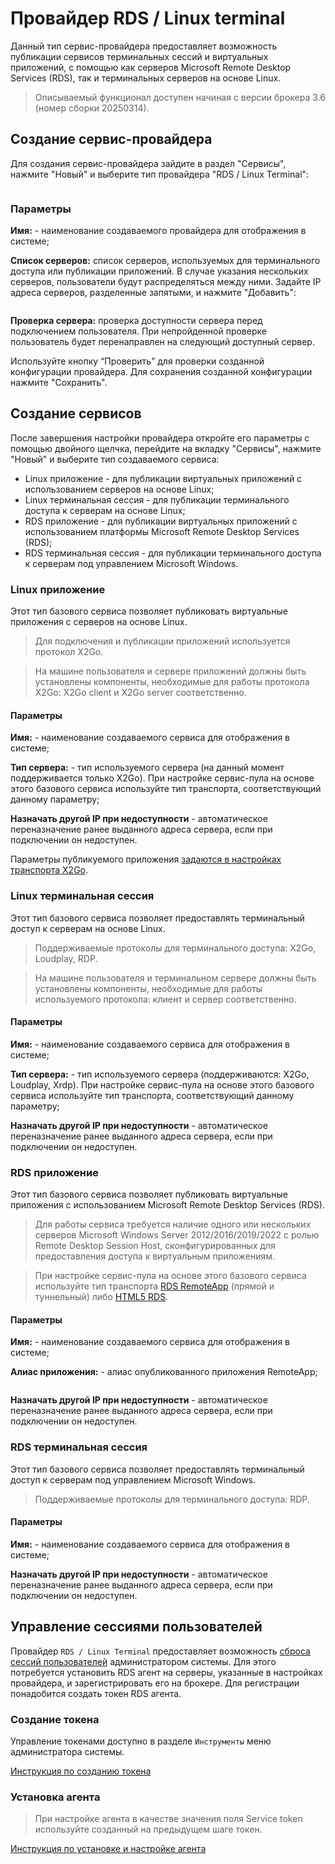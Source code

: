# Провайдер RDS / Linux terminal

Данный тип сервис-провайдера предоставляет возможность публикации сервисов терминальных сессий и виртуальных приложений, с помощью как серверов Microsoft Remote Desktop Services (RDS), так и терминальных серверов на основе Linux.

> Описываемый функционал доступен начиная с версии брокера 3.6 (номер сборки 20250314).

## Создание сервис-провайдера <a href="#provider" id="provider"></a>

Для создания сервис-провайдера зайдите в раздел "Сервисы", нажмите "Новый" и выберите тип провайдера "RDS / Linux Terminal":

<figure><img src="../../../.gitbook/assets/rds-lterm-sp1.png" alt=""><figcaption></figcaption></figure>

### Параметры <a href="#params" id="params"></a>

**Имя:** - наименование создаваемого провайдера для отображения в системе;

**Список серверов:** список серверов, используемых для терминального доступа или публикации приложений. В случае указания нескольких серверов, пользователи будут распределяться между ними. Задайте IP адреса серверов, разделенные запятыми, и нажмите "Добавить":

<figure><img src="../../../.gitbook/assets/rds-sp-2.png" alt=""><figcaption></figcaption></figure>

**Проверка сервера:** проверка доступности сервера перед подключением пользователя. При непройденной проверке пользователь будет перенаправлен на следующий доступный сервер.

Используйте кнопку “Проверить” для проверки созданной конфигурации провайдера. Для сохранения созданной конфигурации нажмите "Сохранить".

## Создание сервисов <a href="#services" id="services"></a>

После завершения настройки провайдера откройте его параметры с помощью двойного щелчка, перейдите на вкладку "Сервисы", нажмите "Новый" и выберите тип создаваемого сервиса:

* Linux приложение - для публикации виртуальных приложений с использованием серверов на основе Linux;
* Linux терминальная сессия - для публикации терминального доступа к серверам на основе Linux;
* RDS приложение - для публикации виртуальных приложений с использованием платформы Microsoft Remote Desktop Services (RDS);
* RDS терминальная сессия - для публикации терминального доступа к серверам под управлением Microsoft Windows.

### Linux приложение <a href="#linux-app" id="linux-app"></a>

Этот тип базового сервиса позволяет публиковать виртуальные приложения с серверов на основе Linux.

> Для подключения и публикации приложений используется протокол X2Go.

> На машине пользователя и сервере приложений должны быть установлены компоненты, необходимые для работы протокола X2Go: X2Go client и X2Go server соответственно.

#### Параметры <a href="#params-la" id="params-la"></a>

**Имя:** - наименование создаваемого сервиса для отображения в системе;

**Тип сервера:** - тип используемого сервера (на данный момент поддерживается только X2Go). При настройке сервис-пула на основе этого базового сервиса используйте тип транспорта, соответствующий данному параметру;

**Назначать другой IP при недоступности** - автоматическое переназначение ранее выданного адреса сервера, если при подключении он недоступен.

Параметры публикуемого приложения [задаются в настройках транспорта X2Go](../transports/x2go.md).

### Linux терминальная сессия <a href="#linux-term" id="linux-term"></a>

Этот тип базового сервиса позволяет предоставлять терминальный доступ к серверам на основе Linux.

> Поддерживаемые протоколы для терминального доступа: X2Go, Loudplay, RDP.

> На машине пользователя и терминальном сервере должны быть установлены компоненты, необходимые для работы используемого протокола: клиент и сервер соответственно.

#### Параметры <a href="#params-lt" id="params-lt"></a>

**Имя:** - наименование создаваемого сервиса для отображения в системе;

**Тип сервера:** - тип используемого сервера (поддерживаются: X2Go, Loudplay, Xrdp). При настройке сервис-пула на основе этого базового сервиса используйте тип транспорта, соответствующий данному параметру;

**Назначать другой IP при недоступности** - автоматическое переназначение ранее выданного адреса сервера, если при подключении он недоступен.

### RDS приложение <a href="#rds-app" id="rds-app"></a>

Этот тип базового сервиса позволяет публиковать виртуальные приложения с использованием Microsoft Remote Desktop Services (RDS).

> Для работы сервиса требуется наличие одного или нескольких серверов Microsoft Windows Server 2012/2016/2019/2022 с ролью Remote Desktop Session Host, сконфигурированных для предоставления доступа к виртуальным приложениям.

> При настройке сервис-пула на основе этого базового сервиса используйте тип транспорта [RDS RemoteApp](../transports/rds-remoteapp.md) (прямой и туннельный) либо [HTML5 RDS](../transports/html5-rds.md).

#### Параметры <a href="#params-ra" id="params-ra"></a>

**Имя:** - наименование создаваемого сервиса для отображения в системе;

**Алиас приложения:** - алиас опубликованного приложения RemoteApp;

<figure><img src="../../../.gitbook/assets/vdi_rds_4.jpg" alt=""><figcaption></figcaption></figure>

**Назначать другой IP при недоступности** - автоматическое переназначение ранее выданного адреса сервера, если при подключении он недоступен.

### RDS терминальная сессия <a href="#rds-term" id="rds-term"></a>

Этот тип базового сервиса позволяет предоставлять терминальный доступ к серверам под управлением Microsoft Windows.

> Поддерживаемые протоколы для терминального доступа: RDP.

#### Параметры <a href="#params-rt" id="params-rt"></a>

**Имя:** - наименование создаваемого сервиса для отображения в системе;

**Назначать другой IP при недоступности** - автоматическое переназначение ранее выданного адреса сервера, если при подключении он недоступен.

## Управление сессиями пользователей <a href="#sessions" id="sessions"></a>

Провайдер `RDS / Linux Terminal` предоставляет возможность [сброса сессий пользователей](../tools.md#service-management) администратором системы. Для этого потребуется установить RDS агент на серверы, указанные в настройках провайдера, и зарегистрировать его на брокере. Для регистрации понадобится создать токен RDS агента.

### Создание токена <a href="#token" id="token"></a>

Управление токенами доступно в разделе `Инструменты` меню администратора системы.

[Инструкция по созданию токена](../tools.md#rds-actor)

### Установка агента <a href="#actor" id="actor"></a>

> При настройке агента в качестве значения поля Service token используйте созданный на предыдущем шаге токен.

[Инструкция по установке и настройке агента](../../hostvm-vdi-installation-guide/actor/rds-actor.md)

